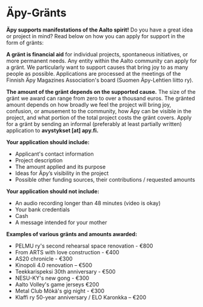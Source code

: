 # Äpy-Gränts

**Äpy supports manifestations of the Aalto spirit!** Do you have a great idea or project in mind? Read below on how you can apply for support in the form of gränts:

**A gränt is financial aid** for individual projects, spontaneous initiatives, or more permanent needs. Any entity within the Aalto community can apply for a gränt. We particularly want to support causes that bring joy to as many people as possible. Applications are processed at the meetings of the Finnish Äpy Magazines Association's board (Suomen Äpy-Lehtien liitto ry).

**The amount of the gränt depends on the supported cause.** The size of the gränt we award can range from zero to over a thousand euros. The gränted amount depends on how broadly we feel the project will bring joy, confusion, or amusement to the community, how Äpy can be visible in the project, and what portion of the total project costs the gränt covers.
Apply for a gränt by sending an informal (preferably at least partially written) application to **avystykset [at] apy.fi.**

**Your application should include:**

- Applicant's contact information
- Project description
- The amount applied and its purpose
- Ideas for Äpy’s visibility in the project
- Possible other funding sources, their contributions / requested amounts

**Your application should not include:**

- An audio recording longer than 48 minutes (video is okay)
- Your bank credentials
- Cash
- A message intended for your mother

**Examples of various gränts and amounts awarded:**

- PELMU ry's second rehearsal space renovation - €800
- From ARTS with love construction - €400
- AS20 chronicle - €300
- Kinopoli 4.0 renovation – €500
- Teekkarispeksi 30th anniversary - €500
- NESU-KY's new gong - €300
- Aalto Volley's game jerseys €200
- Metal Club Mökä's gig night - €300
- Klaffi ry 50-year anniversary / ELO Karonkka – €200
